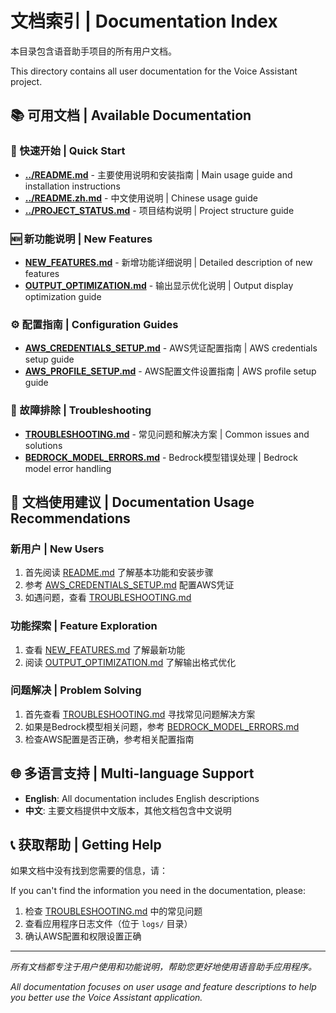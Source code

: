 # 文档索引 | Documentation Index

本目录包含语音助手项目的所有用户文档。

This directory contains all user documentation for the Voice Assistant project.

## 📚 可用文档 | Available Documentation

### 🚀 快速开始 | Quick Start
- **[../README.md](../README.md)** - 主要使用说明和安装指南 | Main usage guide and installation instructions
- **[../README.zh.md](../README.zh.md)** - 中文使用说明 | Chinese usage guide
- **[../PROJECT_STATUS.md](../PROJECT_STATUS.md)** - 项目结构说明 | Project structure guide

### 🆕 新功能说明 | New Features
- **[NEW_FEATURES.md](NEW_FEATURES.md)** - 新增功能详细说明 | Detailed description of new features
- **[OUTPUT_OPTIMIZATION.md](OUTPUT_OPTIMIZATION.md)** - 输出显示优化说明 | Output display optimization guide

### ⚙️ 配置指南 | Configuration Guides
- **[AWS_CREDENTIALS_SETUP.md](AWS_CREDENTIALS_SETUP.md)** - AWS凭证配置指南 | AWS credentials setup guide
- **[AWS_PROFILE_SETUP.md](AWS_PROFILE_SETUP.md)** - AWS配置文件设置指南 | AWS profile setup guide

### 🔧 故障排除 | Troubleshooting
- **[TROUBLESHOOTING.md](TROUBLESHOOTING.md)** - 常见问题和解决方案 | Common issues and solutions
- **[BEDROCK_MODEL_ERRORS.md](BEDROCK_MODEL_ERRORS.md)** - Bedrock模型错误处理 | Bedrock model error handling

## 📖 文档使用建议 | Documentation Usage Recommendations

### 新用户 | New Users
1. 首先阅读 [README.md](../README.md) 了解基本功能和安装步骤
2. 参考 [AWS_CREDENTIALS_SETUP.md](AWS_CREDENTIALS_SETUP.md) 配置AWS凭证
3. 如遇问题，查看 [TROUBLESHOOTING.md](TROUBLESHOOTING.md)

### 功能探索 | Feature Exploration
1. 查看 [NEW_FEATURES.md](NEW_FEATURES.md) 了解最新功能
2. 阅读 [OUTPUT_OPTIMIZATION.md](OUTPUT_OPTIMIZATION.md) 了解输出格式优化

### 问题解决 | Problem Solving
1. 首先查看 [TROUBLESHOOTING.md](TROUBLESHOOTING.md) 寻找常见问题解决方案
2. 如果是Bedrock模型相关问题，参考 [BEDROCK_MODEL_ERRORS.md](BEDROCK_MODEL_ERRORS.md)
3. 检查AWS配置是否正确，参考相关配置指南

## 🌐 多语言支持 | Multi-language Support

- **English**: All documentation includes English descriptions
- **中文**: 主要文档提供中文版本，其他文档包含中文说明

## 📞 获取帮助 | Getting Help

如果文档中没有找到您需要的信息，请：

If you can't find the information you need in the documentation, please:

1. 检查 [TROUBLESHOOTING.md](TROUBLESHOOTING.md) 中的常见问题
2. 查看应用程序日志文件（位于 `logs/` 目录）
3. 确认AWS配置和权限设置正确

---

*所有文档都专注于用户使用和功能说明，帮助您更好地使用语音助手应用程序。*

*All documentation focuses on user usage and feature descriptions to help you better use the Voice Assistant application.*